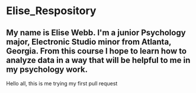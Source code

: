 # Elise_Respository
My name is Elise Webb. I'm a junior Psychology major, Electronic Studio minor from Atlanta, Georgia. From this course I hope to learn how to analyze data in a way that will be helpful to me in my psychology work.
-----
Hello all, this is me trying my first pull request

